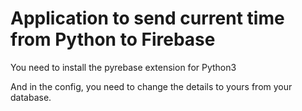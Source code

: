 # Application to send current time from Python to Firebase

You need to install the pyrebase extension for Python3

And in the config, you need to change the details to yours from your database.
